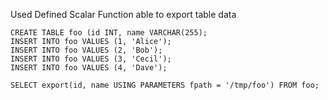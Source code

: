 Used Defined Scalar Function able to export table data

    CREATE TABLE foo (id INT, name VARCHAR(255);
    INSERT INTO foo VALUES (1, 'Alice');
    INSERT INTO foo VALUES (2, 'Bob');
    INSERT INTO foo VALUES (3, 'Cecil');
    INSERT INTO foo VALUES (4, 'Dave');
    
    SELECT export(id, name USING PARAMETERS fpath = '/tmp/foo') FROM foo;
